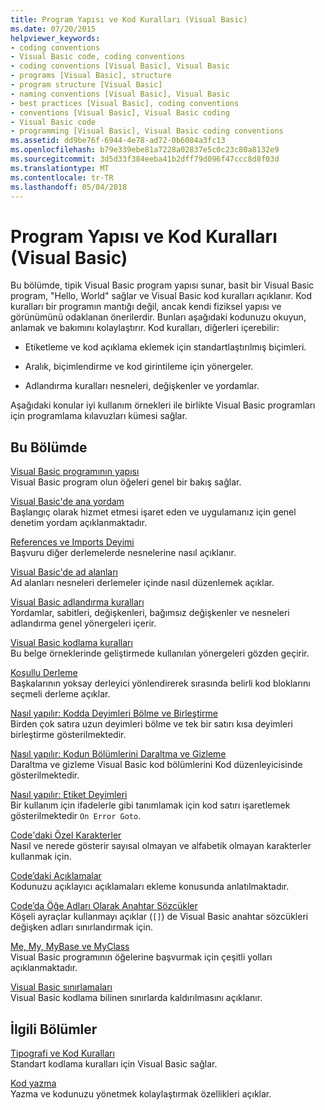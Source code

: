 ```yaml
---
title: Program Yapısı ve Kod Kuralları (Visual Basic)
ms.date: 07/20/2015
helpviewer_keywords:
- coding conventions
- Visual Basic code, coding conventions
- coding conventions [Visual Basic], Visual Basic
- programs [Visual Basic], structure
- program structure [Visual Basic]
- naming conventions [Visual Basic], Visual Basic
- best practices [Visual Basic], coding conventions
- conventions [Visual Basic], Visual Basic coding
- Visual Basic code
- programming [Visual Basic], Visual Basic coding conventions
ms.assetid: dd9be76f-6944-4e78-ad72-0b6084a3fc13
ms.openlocfilehash: b79e339ebe81a7228a02837e5c0c23c80a8132e9
ms.sourcegitcommit: 3d5d33f384eeba41b2dff79d096f47ccc8d8f03d
ms.translationtype: MT
ms.contentlocale: tr-TR
ms.lasthandoff: 05/04/2018
---
```

# <a name="program-structure-and-code-conventions-visual-basic"></a>Program Yapısı ve Kod Kuralları (Visual Basic)
Bu bölümde, tipik Visual Basic program yapısı sunar, basit bir Visual Basic program, "Hello, World" sağlar ve Visual Basic kod kuralları açıklanır. Kod kuralları bir programın mantığı değil, ancak kendi fiziksel yapısı ve görünümünü odaklanan önerilerdir. Bunları aşağıdaki kodunuzu okuyun, anlamak ve bakımını kolaylaştırır. Kod kuralları, diğerleri içerebilir:  
  
-   Etiketleme ve kod açıklama eklemek için standartlaştırılmış biçimleri.  
  
-   Aralık, biçimlendirme ve kod girintileme için yönergeler.  
  
-   Adlandırma kuralları nesneleri, değişkenler ve yordamlar.  
  
 Aşağıdaki konular iyi kullanım örnekleri ile birlikte Visual Basic programları için programlama kılavuzları kümesi sağlar.  
  
## <a name="in-this-section"></a>Bu Bölümde  
 [Visual Basic programının yapısı](../../../visual-basic/programming-guide/program-structure/structure-of-a-visual-basic-program.md)  
 Visual Basic program olun öğeleri genel bir bakış sağlar.  
  
 [Visual Basic'de ana yordam](../../../visual-basic/programming-guide/program-structure/main-procedure.md)  
 Başlangıç olarak hizmet etmesi işaret eden ve uygulamanız için genel denetim yordam açıklanmaktadır.  
  
 [References ve Imports Deyimi](../../../visual-basic/programming-guide/program-structure/references-and-the-imports-statement.md)  
 Başvuru diğer derlemelerde nesnelerine nasıl açıklanır.  
  
 [Visual Basic'de ad alanları](../../../visual-basic/programming-guide/program-structure/namespaces.md)  
 Ad alanları nesneleri derlemeler içinde nasıl düzenlemek açıklar.  
  
 [Visual Basic adlandırma kuralları](../../../visual-basic/programming-guide/program-structure/naming-conventions.md)  
 Yordamlar, sabitleri, değişkenleri, bağımsız değişkenler ve nesneleri adlandırma genel yönergeleri içerir.  
  
 [Visual Basic kodlama kuralları](../../../visual-basic/programming-guide/program-structure/coding-conventions.md)  
 Bu belge örneklerinde geliştirmede kullanılan yönergeleri gözden geçirir.  
  
 [Koşullu Derleme](../../../visual-basic/programming-guide/program-structure/conditional-compilation.md)  
 Başkalarının yoksay derleyici yönlendirerek sırasında belirli kod bloklarını seçmeli derleme açıklar.  
  
 [Nasıl yapılır: Kodda Deyimleri Bölme ve Birleştirme](../../../visual-basic/programming-guide/program-structure/how-to-break-and-combine-statements-in-code.md)  
 Birden çok satıra uzun deyimleri bölme ve tek bir satırı kısa deyimleri birleştirme gösterilmektedir.  
  
 [Nasıl yapılır: Kodun Bölümlerini Daraltma ve Gizleme](../../../visual-basic/programming-guide/program-structure/how-to-collapse-and-hide-sections-of-code.md)  
 Daraltma ve gizleme Visual Basic kod bölümlerini Kod düzenleyicisinde gösterilmektedir.  
  
 [Nasıl yapılır: Etiket Deyimleri](../../../visual-basic/programming-guide/program-structure/how-to-label-statements.md)  
 Bir kullanım için ifadelerle gibi tanımlamak için kod satırı işaretlemek gösterilmektedir `On Error Goto`.  
  
 [Code'daki Özel Karakterler](../../../visual-basic/programming-guide/program-structure/special-characters-in-code.md)  
 Nasıl ve nerede gösterir sayısal olmayan ve alfabetik olmayan karakterler kullanmak için.  
  
 [Code’daki Açıklamalar](../../../visual-basic/programming-guide/program-structure/comments-in-code.md)  
 Kodunuzu açıklayıcı açıklamaları ekleme konusunda anlatılmaktadır.  
  
 [Code’da Öğe Adları Olarak Anahtar Sözcükler](../../../visual-basic/programming-guide/program-structure/keywords-as-element-names-in-code.md)  
 Köşeli ayraçlar kullanmayı açıklar (`[]`) de Visual Basic anahtar sözcükleri değişken adları sınırlandırmak için.  
  
 [Me, My, MyBase ve MyClass](../../../visual-basic/programming-guide/program-structure/me-my-mybase-and-myclass.md)  
 Visual Basic programının öğelerine başvurmak için çeşitli yolları açıklanmaktadır.  
  
 [Visual Basic sınırlamaları](../../../visual-basic/programming-guide/program-structure/limitations.md)  
 Visual Basic kodlama bilinen sınırlarda kaldırılmasını açıklanır.  
  
## <a name="related-sections"></a>İlgili Bölümler  
 [Tipografi ve Kod Kuralları](../../../visual-basic/language-reference/typographic-and-code-conventions.md)  
 Standart kodlama kuralları için Visual Basic sağlar.  
  
 [Kod yazma](/visualstudio/ide/writing-code-in-the-code-and-text-editor)  
 Yazma ve kodunuzu yönetmek kolaylaştırmak özellikleri açıklar.
